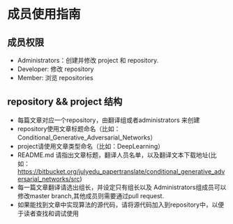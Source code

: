 # 成员使用指南 #

## 成员权限 ##

* Administrators：创建并修改 project 和 repository.
* Developer:      修改 repository 
* Member:         浏览 repositories

## repository && project 结构 ##
* 每篇文章对应一个repository，由翻译组或者administrators 来创建
* repository使用文章标题命名（比如：Conditional_Generative_Adversarial_Networks）
* project请使用文章类型命名（比如：DeepLearning）
* README.md 请指出文章标题，翻译人员名单，以及翻译文本下载地址(比如：https://bitbucket.org/julyedu_papertranslate/conditional_generative_adversarial_networks/src)
* 每一篇文章翻译请选出组长，并设定只有组长以及 Administrators组成员可以修改master branch,其他成员则需要通过pull request.
* 如果能找到文章中实现算法的源代码，请将源代码加入到repository中，以便于读者查找和调试使用